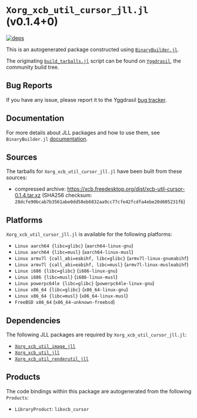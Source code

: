 # `Xorg_xcb_util_cursor_jll.jl` (v0.1.4+0)

[![deps](https://juliahub.com/docs/Xorg_xcb_util_cursor_jll/deps.svg)](https://juliahub.com/ui/Packages/Xorg_xcb_util_cursor_jll/XVAgT?page=2)

This is an autogenerated package constructed using [`BinaryBuilder.jl`](https://github.com/JuliaPackaging/BinaryBuilder.jl).

The originating [`build_tarballs.jl`](https://github.com/JuliaPackaging/Yggdrasil/blob/adb0615ad5ffb2cdaa711a622837b19820bb306c/X/Xorg_xcb_util_cursor/build_tarballs.jl) script can be found on [`Yggdrasil`](https://github.com/JuliaPackaging/Yggdrasil/), the community build tree.

## Bug Reports

If you have any issue, please report it to the Yggdrasil [bug tracker](https://github.com/JuliaPackaging/Yggdrasil/issues).

## Documentation

For more details about JLL packages and how to use them, see `BinaryBuilder.jl` [documentation](https://docs.binarybuilder.org/stable/jll/).

## Sources

The tarballs for `Xorg_xcb_util_cursor_jll.jl` have been built from these sources:

* compressed archive: https://xcb.freedesktop.org/dist/xcb-util-cursor-0.1.4.tar.xz (SHA256 checksum: `28dcfe90bcab7b3561abe0dd58eb6832aa9cc77cfe42fcdfa4ebe20d605231fb`)

## Platforms

`Xorg_xcb_util_cursor_jll.jl` is available for the following platforms:

* `Linux aarch64 {libc=glibc}` (`aarch64-linux-gnu`)
* `Linux aarch64 {libc=musl}` (`aarch64-linux-musl`)
* `Linux armv7l {call_abi=eabihf, libc=glibc}` (`armv7l-linux-gnueabihf`)
* `Linux armv7l {call_abi=eabihf, libc=musl}` (`armv7l-linux-musleabihf`)
* `Linux i686 {libc=glibc}` (`i686-linux-gnu`)
* `Linux i686 {libc=musl}` (`i686-linux-musl`)
* `Linux powerpc64le {libc=glibc}` (`powerpc64le-linux-gnu`)
* `Linux x86_64 {libc=glibc}` (`x86_64-linux-gnu`)
* `Linux x86_64 {libc=musl}` (`x86_64-linux-musl`)
* `FreeBSD x86_64` (`x86_64-unknown-freebsd`)

## Dependencies

The following JLL packages are required by `Xorg_xcb_util_cursor_jll.jl`:

* [`Xorg_xcb_util_image_jll`](https://github.com/JuliaBinaryWrappers/Xorg_xcb_util_image_jll.jl)
* [`Xorg_xcb_util_jll`](https://github.com/JuliaBinaryWrappers/Xorg_xcb_util_jll.jl)
* [`Xorg_xcb_util_renderutil_jll`](https://github.com/JuliaBinaryWrappers/Xorg_xcb_util_renderutil_jll.jl)

## Products

The code bindings within this package are autogenerated from the following `Products`:

* `LibraryProduct`: `libxcb_cursor`
